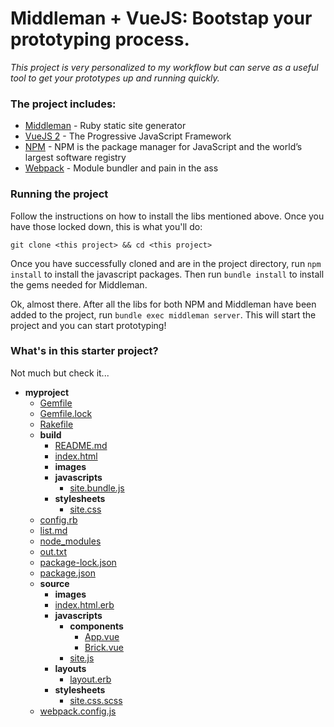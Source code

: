 # Middleman + VueJS: Bootstap your prototyping process.
*This project is very personalized to my workflow but can serve as a useful tool to get your prototypes up and running quickly.*

### The project includes:
* [Middleman](http://middlemanapp.com) - Ruby static site generator
* [VueJS 2](https://vuejs.org/) - The Progressive JavaScript Framework
* [NPM](https://www.npmjs.com/) - NPM is the package manager for JavaScript and the world’s largest software registry
* [Webpack](https://webpack.github.io/) - Module bundler and pain in the ass

### Running the project
Follow the instructions on how to install the libs mentioned above. Once you have those locked down, this is what you'll do:

`git clone <this project> && cd <this project>`

Once you have successfully cloned and are in the project directory, run `npm install` to install the javascript packages. Then run `bundle install` to install the gems needed for Middleman.

Ok, almost there. After all the libs for both NPM and Middleman have been added to the project, run `bundle exec middleman server`. This will start the project and you can start prototyping!

### What's in this starter project?
Not much but check it...

- __myproject__
  - [Gemfile](myproject/Gemfile)
  - [Gemfile.lock](myproject/Gemfile.lock)
  - [Rakefile](myproject/Rakefile)
  - __build__
    - [README.md](myproject/build/README.md)
    - [index.html](myproject/build/index.html)
    - __images__
    - __javascripts__
      - [site.bundle.js](myproject/build/javascripts/site.bundle.js)
    - __stylesheets__
      - [site.css](myproject/build/stylesheets/site.css)
  - [config.rb](myproject/config.rb)
  - [list.md](myproject/list.md)
  - [node_modules](myproject/node_modules)
  - [out.txt](myproject/out.txt)
  - [package-lock.json](myproject/package-lock.json)
  - [package.json](myproject/package.json)
  - __source__
    - __images__
    - [index.html.erb](myproject/source/index.html.erb)
    - __javascripts__
      - __components__
        - [App.vue](myproject/source/javascripts/components/App.vue)
        - [Brick.vue](myproject/source/javascripts/components/Brick.vue)
      - [site.js](myproject/source/javascripts/site.js)
    - __layouts__
      - [layout.erb](myproject/source/layouts/layout.erb)
    - __stylesheets__
      - [site.css.scss](myproject/source/stylesheets/site.css.scss)
  - [webpack.config.js](myproject/webpack.config.js)

